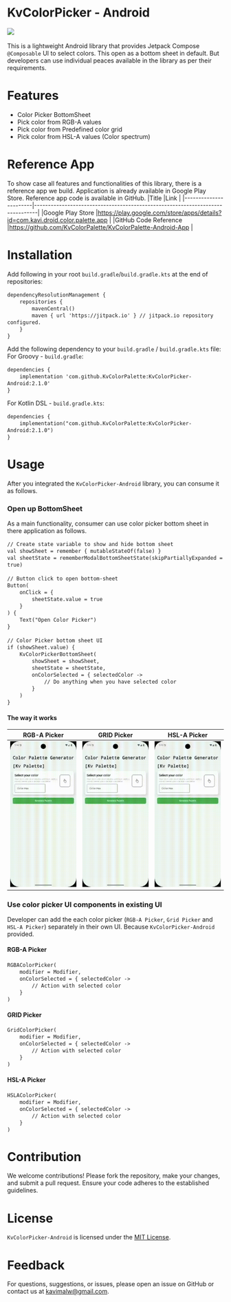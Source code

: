 # KvColorPicker - Android

[![](https://jitpack.io/v/KvColorPalette/KvColorPicker-Android.svg)](https://jitpack.io/#KvColorPalette/KvColorPicker-Android)

This is a lightweight Android library that provides Jetpack Compose `@Composable` UI to select colors. This open as a bottom sheet in default. 
But developers can use individual peaces available in the library as per their requirements.

# Features
* Color Picker BottomSheet
* Pick color from RGB-A values
* Pick color from Predefined color grid
* Pick color from HSL-A values (Color spectrum)

# Reference App
To show case all features and functionalities of this library, there is a reference app we build. Application is already available in Google Play Store. Reference app code is available in GitHub.
|Title                  |Link                                                                           |
|-----------------------|-------------------------------------------------------------------------------|
|Google Play Store      |https://play.google.com/store/apps/details?id=com.kavi.droid.color.palette.app |
|GitHub Code Reference  |https://github.com/KvColorPalette/KvColorPalette-Android-App                   |

# Installation
Add following in your root `build.gradle`/`build.gradle.kts` at the end of repositories:
````
dependencyResolutionManagement {
	repositories {
		mavenCentral()
		maven { url 'https://jitpack.io' } // jitpack.io repository configured.
	}
}
````

Add the following dependency to your `build.gradle` / `build.gradle.kts` file:
For Groovy - `build.gradle`:
````
dependencies {
    implementation 'com.github.KvColorPalette:KvColorPicker-Android:2.1.0'
}
````
For Kotlin DSL - `build.gradle.kts`:
````
dependencies {
    implementation("com.github.KvColorPalette:KvColorPicker-Android:2.1.0")
}
````

# Usage
After you integrated the `KvColorPicker-Android` library, you can consume it as follows.

### Open up BottomSheet
As a main functionality, consumer can use color picker bottom sheet in there application as follows.
```
// Create state variable to show and hide bottom sheet
val showSheet = remember { mutableStateOf(false) }
val sheetState = rememberModalBottomSheetState(skipPartiallyExpanded = true)

// Button click to open bottom-sheet
Button(
    onClick = {
        sheetState.value = true
    }
) {
    Text("Open Color Picker")
}

// Color Picker bottom sheet UI
if (showSheet.value) {
    KvColorPickerBottomSheet(
        showSheet = showSheet,
        sheetState = sheetState, 
        onColorSelected = { selectedColor -> 
            // Do anything when you have selected color
        }
    )
}
```
#### The way it works
|RGB-A Picker |GRID Picker |HSL-A Picker  |
|-------------|------------|--------------|
|![](images/RGB-A-Picker.gif)        |![](images/GRID-Picker.gif)    |![](images/HSL-A-Picker.gif)    |

### Use color picker UI components in existing UI
Developer can add the each color picker (`RGB-A Picker`, `Grid Picker` and `HSL-A Picker`) separately in their own UI. Because `KvColorPicker-Android`
provided.
#### RGB-A Picker
```
RGBAColorPicker(
    modifier = Modifier,
    onColorSelected = { selectedColor ->
        // Action with selected color
    }
)
```
#### GRID Picker
```
GridColorPicker(
    modifier = Modifier,
    onColorSelected = { selectedColor ->
        // Action with selected color
    }
)
```
#### HSL-A Picker
```
HSLAColorPicker(
    modifier = Modifier,
    onColorSelected = { selectedColor ->
        // Action with selected color
    }
)
```

# Contribution
We welcome contributions! Please fork the repository, make your changes, and submit a pull request. Ensure your code adheres to the established guidelines.

# License
`KvColorPicker-Android` is licensed under the [MIT License](https://github.com/KvColorPalette/KvColorPicker-Android/blob/main/LICENSE).

# Feedback
For questions, suggestions, or issues, please open an issue on GitHub or contact us at kavimalw@gmail.com.


